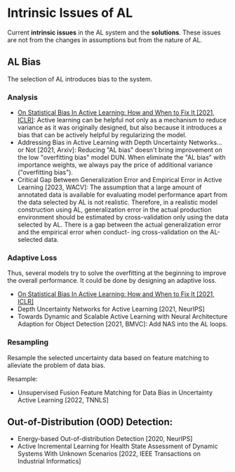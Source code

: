# Intrinsic Issues of AL

Current **intrinsic issues** in the AL system and the **solutions**.
These issues are not from the changes in assumptions but from the nature of AL.

## AL Bias

The selection of AL introduces bias to the system.

### Analysis
- [On Statistical Bias In Active Learning: How and When to Fix It [2021, ICLR]](https://openreview.net/pdf?id=JiYq3eqTKY):
  Active learning can be helpful not only as a mechanism to reduce variance as it was originally designed, but also because it introduces a bias that can be actively helpful by regularizing the model.
- Addressing Bias in Active Learning with Depth Uncertainty Networks... or Not [2021, Arxiv]:
  Reducing "AL bias" doesn't bring improvement on the low "overfitting bias" model DUN.
  When eliminate the "AL bias" with importance weights, we always pay the price of additional variance ("overfitting bias").
- Critical Gap Between Generalization Error and Empirical Error in Active Learning [2023, WACV]:
  The assumption that a large amount of annotated data is available for evaluating model performance apart from the data selected by AL is not realistic.
  Therefore, in a realistic model construction using AL, generalization error in the actual production environment should be estimated by cross-validation only using the data selected by AL.
  There is a gap between the actual generalization error and the empirical error when conduct- ing cross-validation on the AL-selected data.

### Adaptive Loss
Thus, several models try to solve the overfitting at the beginning to improve the overall performance.
It could be done by designing an adaptive loss.

- [On Statistical Bias In Active Learning: How and When to Fix It [2021, ICLR]](https://openreview.net/pdf?id=JiYq3eqTKY)
- Depth Uncertainty Networks for Active Learning [2021, NeurIPS]
- Towards Dynamic and Scalable Active Learning with Neural Architecture Adaption for Object Detection [2021, BMVC]:
  Add NAS into the AL loops.

### Resampling

Resample the selected uncertainty data based on feature matching to alleviate the problem of data bias.

Resample:
- Unsupervised Fusion Feature Matching for Data Bias in Uncertainty Active Learning [2022, TNNLS]

## Out-of-Distribution (OOD) Detection:

- Energy-based Out-of-distribution Detection [2020, NeurIPS]
- Active Incremental Learning for Health State Assessment of Dynamic Systems With Unknown Scenarios [2022, IEEE Transactions on Industrial Informatics]